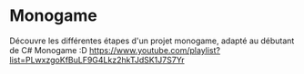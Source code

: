 # Monogame
Découvre les différentes étapes d'un projet monogame, adapté au débutant de C# Monogame :D https://www.youtube.com/playlist?list=PLwxzgoKfBuLF9G4Lkz2hkTJdSK1J7S7Yr
